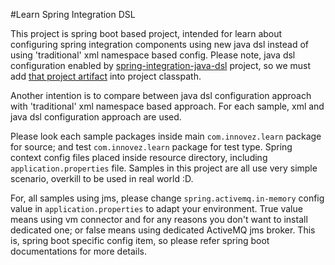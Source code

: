 #Learn Spring Integration DSL

This project is spring boot based project, intended for learn about configuring spring integration components using new java dsl instead of using 'traditional' xml namespace based config. Please note, java dsl configuration enabled by [spring-integration-java-dsl](https://github.com/spring-projects/spring-integration-java-dsl/wiki/Spring-Integration-Java-DSL-Reference) project, so we must add [that project artifact](http://mvnrepository.com/artifact/org.springframework.integration/spring-integration-java-dsl) into project classpath.

Another intention is to compare between java dsl configuration approach with 'traditional' xml namespace based approach. For each sample, xml and java dsl configuration approach are used.

Please look each sample packages inside main ```com.innovez.learn``` package for source; and test ```com.innovez.learn``` package for test type. Spring context config files placed inside resource directory, including ```application.properties``` file. Samples in this project are all use very simple scenario, overkill to be used in real world :D. 

For, all samples using jms, please change ```spring.activemq.in-memory``` config value in ```application.properties``` to adapt your environment. True value means using vm connector and for any reasons you don't want to install dedicated one; or false means using dedicated ActiveMQ jms broker. This is, spring boot specific config item, so please refer spring boot documentations for more details.